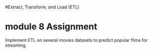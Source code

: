 #Extract, Transform, and Load (ETL)
# module 8 Assignment


Implement ETL on several movies datasets to predict popular flims for streaming. 